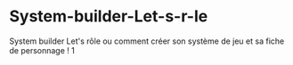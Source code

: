 # System-builder-Let-s-r-le
System builder Let's rôle ou comment créer son système de jeu et sa fiche de personnage !
1
